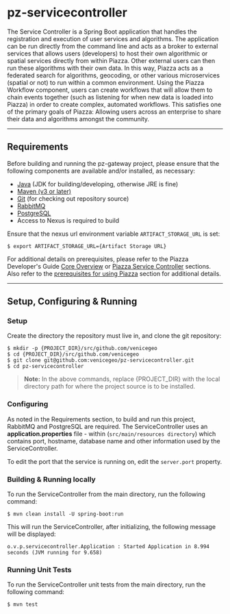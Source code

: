 # pz-servicecontroller

The Service Controller is a Spring Boot application that handles the registration and execution of user services and algorithms. The application can be run directly from the command line and acts as a broker to external services that allows users (developers) to host their own algorithmic or spatial services directly from within Piazza. Other external users can then run these algorithms with their own data. In this way, Piazza acts as a federated search for algorithms, geocoding, or other various microservices (spatial or not) to run within a common environment. Using the Piazza Workflow component, users can create workflows that will allow them to chain events together (such as listening for when new data is loaded into Piazza) in order to create complex, automated workflows. This satisfies one of the primary goals of Piazza: Allowing users across an enterprise to share their data and algorithms amongst the community.

***
## Requirements
Before building and running the pz-gateway project, please ensure that the following components are available and/or installed, as necessary:
- [Java](http://www.oracle.com/technetwork/java/javase/downloads/index.html) (JDK for building/developing, otherwise JRE is fine)
- [Maven (v3 or later)](https://maven.apache.org/install.html)
- [Git](https://git-scm.com/book/en/v2/Getting-Started-Installing-Git) (for checking out repository source)
- [RabbitMQ](https://www.rabbitmq.com/download.html)
- [PostgreSQL](https://www.postgresql.org/download)
- Access to Nexus is required to build

Ensure that the nexus url environment variable `ARTIFACT_STORAGE_URL` is set:

	$ export ARTIFACT_STORAGE_URL={Artifact Storage URL}

For additional details on prerequisites, please refer to the Piazza Developer's Guide [Core Overview](https://github.com/venicegeo/pz-docs/blob/master/documents/devguide/02-pz-core.md) or [Piazza Service Controller](https://github.com/venicegeo/pz-docs/blob/master/documents/devguide/14-pz-servicecontroller.md) sections. Also refer to the [prerequisites for using Piazza](https://github.com/venicegeo/pz-docs/blob/master/documents/devguide/03-jobs.md) section for additional details.

***
## Setup, Configuring & Running

### Setup

Create the directory the repository must live in, and clone the git repository:

    $ mkdir -p {PROJECT_DIR}/src/github.com/venicegeo
	$ cd {PROJECT_DIR}/src/github.com/venicegeo
    $ git clone git@github.com:venicegeo/pz-servicecontroller.git
    $ cd pz-servicecontroller

>__Note:__ In the above commands, replace {PROJECT_DIR} with the local directory path for where the project source is to be installed.

### Configuring
As noted in the Requirements section, to build and run this project, RabbitMQ and PostgreSQL are required. The ServiceController uses an **application.properties** file - within (`src/main/resources directory`) which contains port, hostname, database name and other information used by the ServiceController.

To edit the port that the service is running on, edit the `server.port` property.

### Building & Running locally

To run the ServiceController from the main directory, run the following command:

	$ mvn clean install -U spring-boot:run

This will run the ServiceController, after initializing, the following message will be displayed:

    o.v.p.servicecontroller.Application : Started Application in 8.994 seconds (JVM running for 9.658)
    
### Running Unit Tests

To run the ServiceController unit tests from the main directory, run the following command:

	$ mvn test

